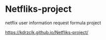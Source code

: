 # Netfliks-project
netflix user information request formula project

https://kdrzclk.github.io/Netfliks-project/
